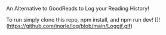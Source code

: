 An Alternative to GoodReads to Log your Reading History!

To run simply clone this repo, npm install, and npm run dev!
[]!(https://github.com/inorle/log/blob/main/Loggif.gif)

